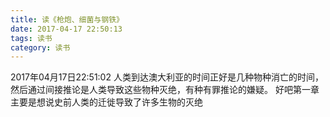 ```yaml
---
title: 读《枪炮、细菌与钢铁》
date: 2017-04-17 22:50:13
tags: 读书
category: 读书
---
```


2017年04月17日22:51:02
人类到达澳大利亚的时间正好是几种物种消亡的时间，然后通过间接推论是人类导致这些物种灭绝，有种有罪推论的嫌疑。
好吧第一章主要是想说史前人类的迁徙导致了许多生物的灭绝
